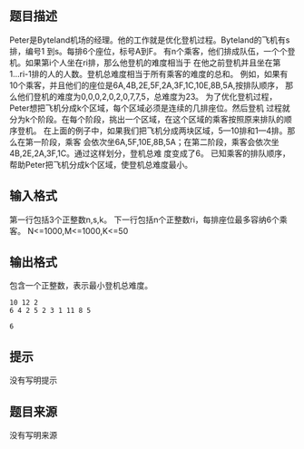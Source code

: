 


## 题目描述
Peter是Byteland机场的经理。他的工作就是优化登机过程。Byteland的飞机有s排，编号1
到s。每排6个座位，标号A到F。
有n个乘客，他们排成队伍，一个个登机。如果第i个人坐在ri排，那么他登机的难度相当于
在他之前登机并且坐在第1...ri-1排的人的人数。登机总难度相当于所有乘客的难度的总和。
例如，如果有10个乘客，并且他们的座位是6A,4B,2E,5F,2A,3F,1C,10E,8B,5A,按排队顺序，
那么他们登机的难度为0,0,0,2,0,2,0,7,7,5，总难度为23。
为了优化登机过程，Peter想把飞机分成k个区域，每个区域必须是连续的几排座位。然后登机
过程就分为k个阶段。在每个阶段，挑出一个区域，在这个区域的乘客按照原来排队的顺序登机。
在上面的例子中，如果我们把飞机分成两块区域，5—10排和1—4排。那么在第一阶段，乘客
会依次坐6A,5F,10E,8B,5A；在第二阶段，乘客会依次坐4B,2E,2A,3F,1C。通过这样划分，登机总难
度变成了6。
已知乘客的排队顺序，帮助Peter把飞机分成k个区域，使登机总难度最小。
## 输入格式
第一行包括3个正整数n,s,k。
下一行包括n个正整数ri，每排座位最多容纳6个乘客。
N<=1000,M<=1000,K<=50
## 输出格式
包含一个正整数，表示最小登机总难度。

```input1
10 12 2
6 4 2 5 2 3 1 11 8 5

```

```output1
6
```

## 提示
没有写明提示
## 题目来源
没有写明来源


